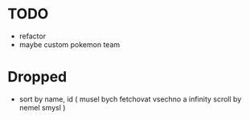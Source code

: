 # TODO
- refactor
- maybe custom pokemon team


# Dropped
- sort by name, id ( musel bych fetchovat vsechno a infinity scroll by nemel smysl )